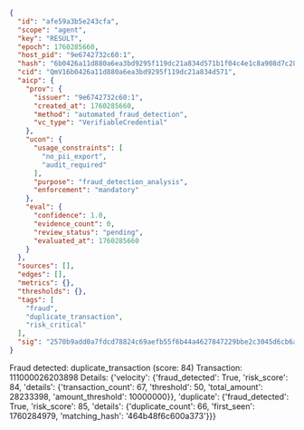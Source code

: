 ```json
{
  "id": "afe59a3b5e243cfa",
  "scope": "agent",
  "key": "RESULT",
  "epoch": 1760285660,
  "host_pid": "9e6742732c60:1",
  "hash": "6b0426a11d880a6ea3bd9295f119dc21a834d571b1f04c4e1c8a908d7c282591",
  "cid": "QmV16b0426a11d880a6ea3bd9295f119dc21a834d571",
  "aicp": {
    "prov": {
      "issuer": "9e6742732c60:1",
      "created_at": 1760285660,
      "method": "automated_fraud_detection",
      "vc_type": "VerifiableCredential"
    },
    "ucon": {
      "usage_constraints": [
        "no_pii_export",
        "audit_required"
      ],
      "purpose": "fraud_detection_analysis",
      "enforcement": "mandatory"
    },
    "eval": {
      "confidence": 1.0,
      "evidence_count": 0,
      "review_status": "pending",
      "evaluated_at": 1760285660
    }
  },
  "sources": [],
  "edges": [],
  "metrics": {},
  "thresholds": {},
  "tags": [
    "fraud",
    "duplicate_transaction",
    "risk_critical"
  ],
  "sig": "2570b9add0a7fdcd78824c69aefb55f6b44a4627847229bbe2c3045d6cb6a577"
}
```

Fraud detected: duplicate_transaction (score: 84)
Transaction: 111000026203898
Details: {'velocity': {'fraud_detected': True, 'risk_score': 84, 'details': {'transaction_count': 67, 'threshold': 50, 'total_amount': 28233398, 'amount_threshold': 10000000}}, 'duplicate': {'fraud_detected': True, 'risk_score': 85, 'details': {'duplicate_count': 66, 'first_seen': 1760284979, 'matching_hash': '464b48f6c600a373'}}}